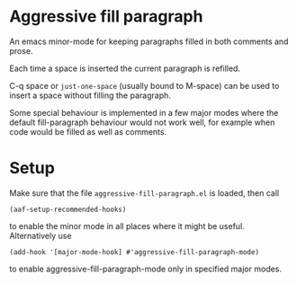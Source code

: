 Aggressive fill paragraph
========================

An emacs minor-mode for keeping paragraphs filled in both comments and prose.

Each time a space is inserted the current paragraph is refilled.

C-q space or `just-one-space` (usually bound to M-space) can be used to
insert a space without filling the paragraph.

Some special behaviour is implemented in a few major modes where the
default fill-paragraph behaviour would not work well, for example when code
would be filled as well as comments.


Setup
=====

Make sure that the file `aggressive-fill-paragraph.el` is loaded, then call

    (aaf-setup-recommended-hooks)

to enable the minor mode in all places where it might be useful.
Alternatively use

    (add-hook '[major-mode-hook] #'aggressive-fill-paragraph-mode)

to enable aggressive-fill-paragraph-mode only in specified major modes.
